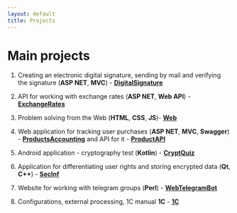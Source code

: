 ```yaml
---
layout: default
title: Projects
---
```


# Main projects

1. Creating an electronic digital signature, sending by mail and verifying the signature (**ASP NET**, **MVC**) - **[DigitalSignature](https://github.com/smylebifa/CreateAndSendSignatureByGmail)**

1. API for working with exchange rates (**ASP NET**, **Web API**) - **[ExchangeRates](https://github.com/smylebifa/ExchangeRates)**

1. Problem solving from the Web (**HTML**, **CSS**, **JS**)- **[Web](https://github.com/smylebifa/SolutionsWeb)**

1. Web application for tracking user purchases (**ASP NET**, **MVC**, **Swagger**) - **[ProductsAccounting](https://github.com/smylebifa/ProductsAccounting)** and API for it - **[ProductAPI](https://github.com/smylebifa/ProductAPI)**

1. Android application - cryptography test (**Kotlin**) - **[CryptQuiz](https://github.com/smylebifa/CryptQuiz)**

1. Application for differentiating user rights and storing encrypted data (**Qt**, **C++**) - **[SecInf](https://github.com/smylebifa/SecInf2)**

1. Website for working with telegram groups (**Perl**) - **[WebTelegramBot](https://github.com/smylebifa/WebTelegramBot)**

1. Configurations, external processing, 1C manual **1C** - **[1C](https://github.com/smylebifa/1C)**